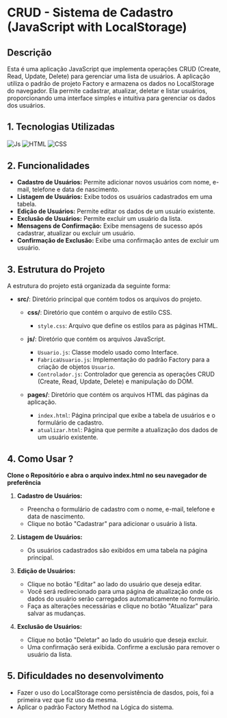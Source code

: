 
# CRUD - Sistema de Cadastro (JavaScript with LocalStorage)

## Descrição

Esta é uma aplicação JavaScript que implementa operações CRUD (Create, Read, Update, Delete) para gerenciar uma lista de usuários. A aplicação utiliza o padrão de projeto Factory e armazena os dados no LocalStorage do navegador. Ela permite cadastrar, atualizar, deletar e listar usuários, proporcionando uma interface simples e intuitiva para gerenciar os dados dos usuários.

## 1. Tecnologias Utilizadas

<img align="center" alt="Js" src="https://img.shields.io/badge/JavaScript-F7DF1E?style=for-the-badge&logo=javascript&logoColor=black">  
  <img align="center" alt="HTML" src="https://img.shields.io/badge/HTML5-E34F26?style=for-the-badge&logo=html5&logoColor=white">
  <img align="center" alt="CSS" src="https://img.shields.io/badge/CSS-239120?&style=for-the-badge&logo=css3&logoColor=white">

## 2. Funcionalidades

- **Cadastro de Usuários:** Permite adicionar novos usuários com nome, e-mail, telefone e data de nascimento.
- **Listagem de Usuários:** Exibe todos os usuários cadastrados em uma tabela.
- **Edição de Usuários:** Permite editar os dados de um usuário existente.
- **Exclusão de Usuários:** Permite excluir um usuário da lista.
- **Mensagens de Confirmação:** Exibe mensagens de sucesso após cadastrar, atualizar ou excluir um usuário.
- **Confirmação de Exclusão:** Exibe uma confirmação antes de excluir um usuário.


## 3. Estrutura do Projeto


A estrutura do projeto está organizada da seguinte forma:

- **src/**: Diretório principal que contém todos os arquivos do projeto.
  
  - **css/**: Diretório que contém o arquivo de estilo CSS.
    - `style.css`: Arquivo que define os estilos para as páginas HTML.
      
  - **js/**: Diretório que contém os arquivos JavaScript.
    - `Usuario.js`: Classe modelo usado como Interface.
    - `FabricaUsuario.js`: Implementação do padrão Factory para a criação de objetos `Usuario`.
    - `Controlador.js`: Controlador que gerencia as operações CRUD (Create, Read, Update, Delete) e manipulação do DOM.
  - **pages/**: Diretório que contém os arquivos HTML das páginas da aplicação.
    
    - `index.html`: Página principal que exibe a tabela de usuários e o formulário de cadastro.
    - `atualizar.html`: Página que permite a atualização dos dados de um usuário existente.


## 4. Como Usar ?

 **Clone o Repositório e abra o arquivo index.html no seu navegador de preferência**

1. **Cadastro de Usuários:**
   - Preencha o formulário de cadastro com o nome, e-mail, telefone e data de nascimento.
   - Clique no botão "Cadastrar" para adicionar o usuário à lista.

2. **Listagem de Usuários:**
   - Os usuários cadastrados são exibidos em uma tabela na página principal.

3. **Edição de Usuários:**
   - Clique no botão "Editar" ao lado do usuário que deseja editar.
   - Você será redirecionado para uma página de atualização onde os dados do usuário serão carregados automaticamente no formulário.
   - Faça as alterações necessárias e clique no botão "Atualizar" para salvar as mudanças.

4. **Exclusão de Usuários:**
   - Clique no botão "Deletar" ao lado do usuário que deseja excluir.
   - Uma confirmação será exibida. Confirme a exclusão para remover o usuário da lista.

## 5. Dificuldades no desenvolvimento

- Fazer o uso do LocalStorage como persistência de dasdos, pois, foi a primeira vez que fiz uso da mesma.
- Aplicar o padrão Factory Method na Lógica do sistema.
